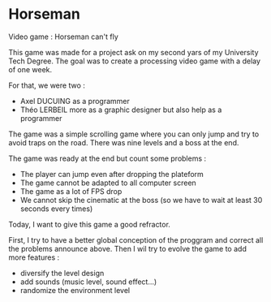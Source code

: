 # Horseman
Video game : Horseman can't fly

This game was made for a project ask on my second yars of my University Tech Degree.
The goal was to create a processing video game with a delay of one week.

For that, we were two :
  - Axel DUCUING as a programmer
  - Théo LERBEIL more as a graphic designer but also help as a programmer
  
The game was a simple scrolling game where you can only jump and try to avoid traps on the road.
There was nine levels and a boss at the end.

The game was ready at the end but count some problems :
  - The player can jump even after dropping the plateform
  - The game cannot be adapted to all computer screen
  - The game as a lot of FPS drop
  - We cannot skip the cinematic at the boss (so we have to wait at least 30 seconds every times)
  
Today, I want to give this game a good refractor.

First, I try to have a better global conception of the proggram and correct all the problems announce above.
Then I wil try to evolve the game to add more features :
  - diversify the level design
  - add sounds (music level, sound effect...)
  - randomize the environment level
